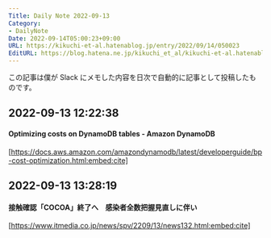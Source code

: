 ```yaml
---
Title: Daily Note 2022-09-13
Category:
- DailyNote
Date: 2022-09-14T05:00:23+09:00
URL: https://kikuchi-et-al.hatenablog.jp/entry/2022/09/14/050023
EditURL: https://blog.hatena.ne.jp/kikuchi_et_al/kikuchi-et-al.hatenablog.jp/atom/entry/4207112889917901594
---
```


この記事は僕が Slack にメモした内容を日次で自動的に記事として投稿したものです。

## 2022-09-13 12:22:38


#### Optimizing costs on DynamoDB tables - Amazon DynamoDB


[https://docs.aws.amazon.com/amazondynamodb/latest/developerguide/bp-cost-optimization.html:embed:cite]



## 2022-09-13 13:28:19


#### 接触確認「COCOA」終了へ　感染者全数把握見直しに伴い


[https://www.itmedia.co.jp/news/spv/2209/13/news132.html:embed:cite]



